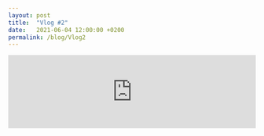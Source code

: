 ```yaml
---
layout: post
title:  "Vlog #2"
date:   2021-06-04 12:00:00 +0200
permalink: /blog/Vlog2
---
```

<iframe src="https://player.vimeo.com/video/558956970" width="100%" frameborder="0" allow="autoplay; fullscreen" allowfullscreen></iframe>
